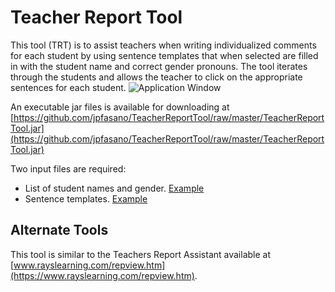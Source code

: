 # Teacher Report Tool
This tool (TRT) is to assist teachers when writing individualized comments for each student by using sentence templates that when selected are filled in with the student name and correct gender pronouns. 
The tool iterates through the students and allows the teacher to click on the appropriate sentences for each student.
![Application Window](https://github.com/jpfasano/TeacherReportTool/blob/master/TeacherReportTool/resources/trtScreenShot.jpg)

An executable jar files is available for downloading at 
[https://github.com/jpfasano/TeacherReportTool/raw/master/TeacherReportTool.jar](https://github.com/jpfasano/TeacherReportTool/raw/master/TeacherReportTool.jar)

Two input files are required: 
* List of student names and gender. [Example](https://github.com/jpfasano/TeacherReportTool/blob/master/TeacherReportTool/trtSamleFiles/period1Class.trn)
* Sentence templates. [Example](https://github.com/jpfasano/TeacherReportTool/blob/master/TeacherReportTool/trtSamleFiles/period1Class.trs)

## Alternate Tools

This tool is similar to the Teachers Report Assistant available at [www.rayslearning.com/repview.htm](https://www.rayslearning.com/repview.htm).  
